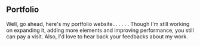 ## Portfolio
Well, go ahead, here's my portfolio website...
.
.
.
.
Though I'm still working on expanding it, adding more elements and improving performance, you still can pay a visit.
Also, I'd love to hear back your feedbacks about my work.




